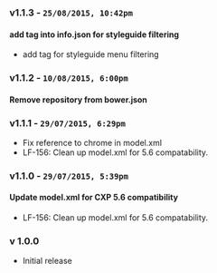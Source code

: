 ### v1.1.3 - `25/08/2015, 10:42pm`
#### add tag into info.json for styleguide filtering  
* add tag for styleguide menu filtering  


### v1.1.2 - `10/08/2015, 6:00pm`
#### Remove repository from bower.json  


### v1.1.1 - `29/07/2015, 6:29pm`
* Fix reference to chrome in model.xml  
* LF-156: Clean up model.xml for 5.6 compatability.  


### v1.1.0 - `29/07/2015, 5:39pm`
#### Update model.xml for CXP 5.6 compatibility  
* LF-156: Clean up model.xml for 5.6 compatability.  


### v 1.0.0
* Initial release
